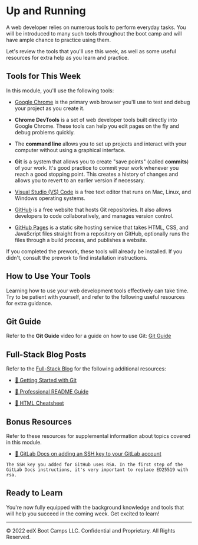 # Up and Running
A web developer relies on numerous tools to perform everyday tasks. You will be introduced to many such tools throughout the boot camp and will have ample chance to practice using them.

Let's review the tools that you'll use this week, as well as some useful resources for extra help as you learn and practice.

## Tools for This Week
In this module, you'll use the following tools:
* [Google Chrome](https://www.google.com/chrome/) is the primary web browser you'll use to test and debug your project as you create it.

* **Chrome DevTools** is a set of web developer tools built directly into Google Chrome. These tools can help you edit pages on the fly and debug problems quickly.

* The **command line** allows you to set up projects and interact with your computer without using a graphical interface.

* **Git** is a system that allows you to create "save points" (called **commits**) of your work. It's good practice to commit your work whenever you reach a good stopping point. This creates a history of changes and allows you to revert to an earlier version if necessary.

* [Visual Studio (VS) Code](https://code.visualstudio.com/) is a free text editor that runs on Mac, Linux, and Windows operating systems.

* [GitHub](https://github.com/) is a free website that hosts Git repositories. It also allows developers to code collaboratively, and manages version control.

* [GitHub Pages](https://pages.github.com/) is a static site hosting service that takes HTML, CSS, and JavaScript files straight from a repository on GitHub, optionally runs the files through a build process, and publishes a website.

If you completed the prework, these tools will already be installed. If you didn't, consult the prework to find installation instructions.

## How to Use Your Tools
Learning how to use your web development tools effectively can take time. Try to be patient with yourself, and refer to the following useful resources for extra guidance.

## Git Guide
Refer to the **Git Guide** video for a guide on how to use Git: [Git Guide](https://www.youtube.com/watch?v=tRZGeaHPoaw)

## Full-Stack Blog Posts
Refer to the [Full-Stack Blog](https://coding-boot-camp.github.io/full-stack/) for the following additional resources:

* [📖 Getting Started with Git](https://coding-boot-camp.github.io/full-stack/git/getting-started-with-git)

* [📖 Professional README Guide](https://coding-boot-camp.github.io/full-stack/github/professional-readme-guide)


* [📖 HTML Cheatsheet](https://coding-boot-camp.github.io/full-stack/html/html-cheatsheet)

## Bonus Resources
Refer to these resources for supplemental information about topics covered in this module.

* [📖 GitLab Docs on adding an SSH key to your GitLab account](https://docs.gitlab.com/ee/ssh/#add-an-ssh-key-to-your-gitlab-account)

```
The SSH key you added for GitHub uses RSA. In the first step of the GitLab Docs instructions, it's very important to replace ED25519 with rsa.
```

## Ready to Learn
You're now fully equipped with the background knowledge and tools that will help you succeed in the coming week. Get excited to learn!

---
© 2022 edX Boot Camps LLC. Confidential and Proprietary. All Rights Reserved.
